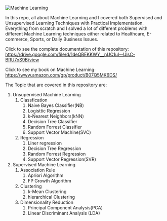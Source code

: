 ![Machine Learning](https://pbs.twimg.com/media/FdM-qm1WQAAWN6b?format=jpg&name=medium)

In this repo, all about Machine Learning and I covered both Supervised and Unsupervised Learning Techniques with Practical Implementation. Everything from scratch and I solved a lot of different problems with different Machine Learning techniques either related to Healthcare, E-commerce, Sports, or Daily Business Issues.

Click to see the complete documentation of this repository: <br>
https://drive.google.com/file/d/1deQBEKKWY__nUC1uI--UlsC-BRU7oS9B/view

Click to see my book on Machine Learning: <br>
https://www.amazon.com/gp/product/B07Q5MK6DS/

The Topic that are covered in this repository are:

1. Unsupervised Machine Learning
    1. Classfication
        1. Naive Bayes Classifier(NB)
        2. Logisttic Regression
        3. k-Nearest Neighbors(kNN)
        4. Decision Tree Classifier
        5. Random Forrest Classifier
        6. Support Vector Machine(SVC)
     2. Regression <br>
        1. Liner regression
        2. Decision Tree Regression
        3. Random Forrest Regression
        4. Support Vector Regression(SVR)
2. Supervised Machine Learning
    1. Association Rule
        1. Apriori Algorithm
        2. FP Growth Algorithm
     2. Clustering
        1. k-Mean Clustering
        2. hierarchical Clustering
     3. Dimensionality Reduction
        1. Principal Component Analysis(PCA)
        2. Linear Discriminant Analysis (LDA)
     










